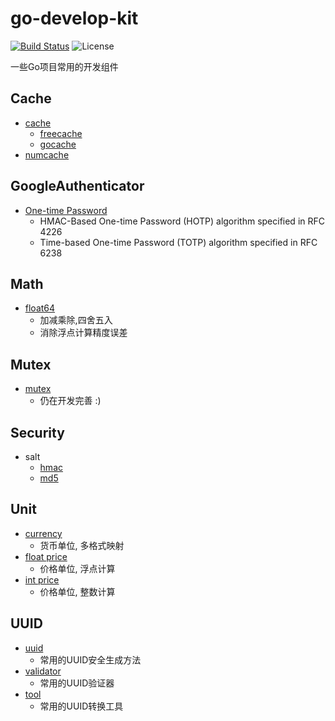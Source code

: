 # go-develop-kit
[![Build Status](https://travis-ci.org/WindomZ/go-develop-kit.svg?branch=master)](https://travis-ci.org/WindomZ/go-develop-kit)
![License](https://img.shields.io/badge/license-MIT-green.svg)

一些Go项目常用的开发组件

## Cache
* [cache](https://github.com/WindomZ/go-develop-kit/tree/master/cache)
    * [freecache](https://github.com/WindomZ/go-develop-kit/tree/master/cache/freecache)
    * [gocache](https://github.com/WindomZ/go-develop-kit/tree/master/cache/gocache)
* [numcache](https://github.com/WindomZ/go-develop-kit/tree/master/cache/numcache)

## GoogleAuthenticator
* [One-time Password](https://github.com/WindomZ/go-develop-kit/tree/master/googleauth/otp)
    * HMAC-Based One-time Password (HOTP) algorithm specified in RFC 4226
    * Time-based One-time Password (TOTP) algorithm specified in RFC 6238

## Math
* [float64](https://github.com/WindomZ/go-develop-kit/blob/master/math/float.go)
    * 加减乘除,四舍五入
    * 消除浮点计算精度误差

## Mutex
* [mutex](https://github.com/WindomZ/go-develop-kit/blob/master/mutex/mutex.go)
    * 仍在开发完善 :)

## Security
* salt
    * [hmac](https://github.com/WindomZ/go-develop-kit/blob/master/security/salt/hmac.go)
    * [md5](https://github.com/WindomZ/go-develop-kit/blob/master/security/salt/md5.go)

## Unit
* [currency](https://github.com/WindomZ/go-develop-kit/blob/master/unit/currency.go)
    * 货币单位, 多格式映射
* [float price](https://github.com/WindomZ/go-develop-kit/blob/master/unit/float_price.go)
    * 价格单位, 浮点计算
* [int price](https://github.com/WindomZ/go-develop-kit/blob/master/unit/int_price.go)
    * 价格单位, 整数计算

## UUID
* [uuid](https://github.com/WindomZ/go-develop-kit/blob/master/uuid/uuid.go)
    * 常用的UUID安全生成方法
* [validator](https://github.com/WindomZ/go-develop-kit/blob/master/uuid/validator.go)
    * 常用的UUID验证器
* [tool](https://github.com/WindomZ/go-develop-kit/blob/master/uuid/tool.go)
    * 常用的UUID转换工具
